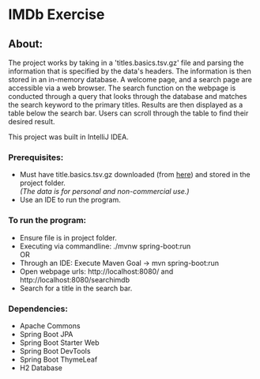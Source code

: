 # IMDb Exercise

## About:
The project works by taking in a 'titles.basics.tsv.gz' file and parsing the information that is specified
by the data's headers. The information is then stored in an in-memory database. A welcome page, and a search page 
are accessible via a web browser. The search function on the webpage is conducted through a query that looks
through the database and matches the search keyword 
to the primary titles. Results are then displayed as a table below the search bar. 
Users can scroll through the table to find their desired result.

This project was built in IntelliJ IDEA.

### Prerequisites:
- Must have title.basics.tsv.gz downloaded (from [here](https://datasets.imdbws.com/)) and stored in the project folder.  
_(The data is for personal and non-commercial use.)_
- Use an IDE to run the program.

### To run the program:
- Ensure file is in project folder.
- Executing via commandline: ./mvnw spring-boot:run  
OR
- Through an IDE: Execute Maven Goal -> mvn spring-boot:run
- Open webpage urls: http://localhost:8080/ and http://localhost:8080/searchimdb
- Search for a title in the search bar.

### Dependencies:
- Apache Commons
- Spring Boot JPA
- Spring Boot Starter Web
- Spring Boot DevTools
- Spring Boot ThymeLeaf
- H2 Database
